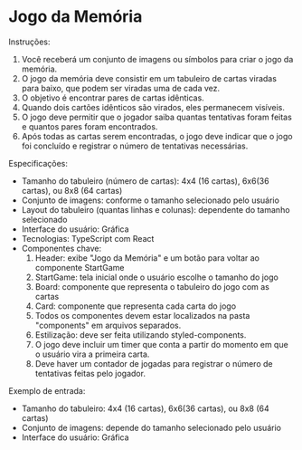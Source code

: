 # Jogo da Memória

Instruções:
1. Você receberá um conjunto de imagens ou símbolos para criar o jogo da memória.
2. O jogo da memória deve consistir em um tabuleiro de cartas viradas para baixo, que podem ser viradas uma de cada vez.
3. O objetivo é encontrar pares de cartas idênticas.
4. Quando dois cartões idênticos são virados, eles permanecem visíveis.
5. O jogo deve permitir que o jogador saiba quantas tentativas foram feitas e quantos pares foram encontrados.
6. Após todas as cartas serem encontradas, o jogo deve indicar que o jogo foi concluído e registrar o número de tentativas necessárias.

Especificações:
- Tamanho do tabuleiro (número de cartas): 4x4 (16 cartas), 6x6(36 cartas), ou 8x8 (64 cartas)
- Conjunto de imagens: conforme o tamanho selecionado pelo usuário
- Layout do tabuleiro (quantas linhas e colunas): dependente do tamanho selecionado
- Interface do usuário: Gráfica
- Tecnologias: TypeScript com React
- Componentes chave:
  1. Header: exibe "Jogo da Memória" e um botão para voltar ao componente StartGame
  2. StartGame: tela inicial onde o usuário escolhe o tamanho do jogo
  3. Board: componente que representa o tabuleiro do jogo com as cartas
  4. Card: componente que representa cada carta do jogo
  5. Todos os componentes devem estar localizados na pasta "components" em arquivos separados.
  6. Estilização: deve ser feita utilizando styled-components.
  7. O jogo deve incluir um timer que conta a partir do momento em que o usuário vira a primeira carta.
  8. Deve haver um contador de jogadas para registrar o número de tentativas feitas pelo jogador.

Exemplo de entrada:
- Tamanho do tabuleiro: 4x4 (16 cartas), 6x6(36 cartas), ou 8x8 (64 cartas)
- Conjunto de imagens: depende do tamanho selecionado pelo usuário
- Interface do usuário: Gráfica